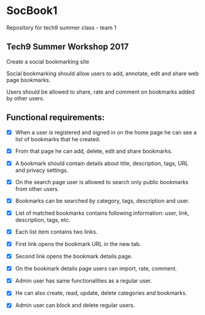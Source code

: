 # SocBook1
Repository for tech9 summer class - team 1

## Tech9 Summer Workshop 2017

Create a social bookmarking site

Social bookmarking should allow users to add, annotate, edit and share web page bookmarks.

Users should be allowed to share, rate and comment on bookmarks added by other users.


## Functional requirements:
- [x]  When a user is registered and signed in on the home page he can see a list of bookmarks that he created.

- [x]  From that page he can add, delete, edit and share bookmarks.

- [x] A bookmark should contain details about title, description, tags, URL and privacy settings.

- [x] On the search page user is allowed to search only public bookmarks from other users.

- [x] Bookmarks can be searched by category, tags, description and user.

- [x] List of matched bookmarks contains following information: user, link, description, tags, etc.

- [x] Each list item contains two links.

- [x] First link opens the bookmark URL in the new tab.

- [x] Second link opens the bookmark details page.

- [x] On the bookmark details page users can import, rate, comment.

- [x] Admin user has same functionalities as a regular user.

- [x] He can also create, read, update, delete categories and bookmarks.

- [x] Admin user can block and delete regular users.
